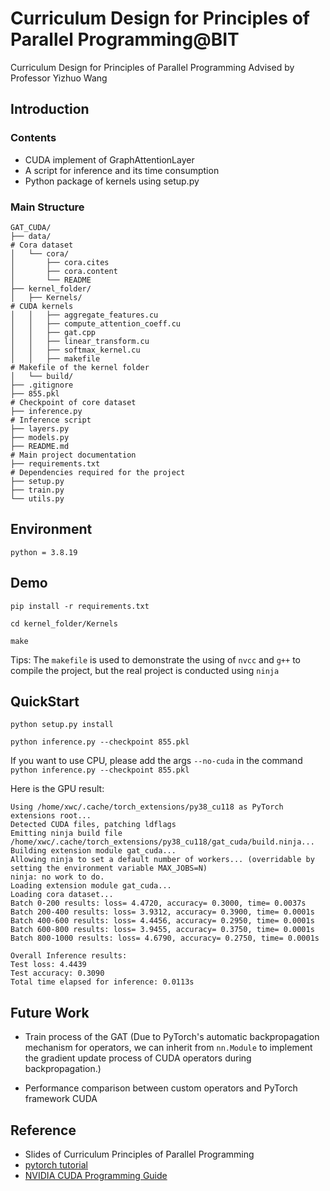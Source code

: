 # Curriculum Design for Principles of Parallel Programming@BIT

Curriculum Design for Principles of Parallel Programming Advised by Professor Yizhuo Wang



## Introduction

### Contents

- CUDA implement of GraphAttentionLayer
- A script for inference and its time consumption
- Python package of kernels using setup.py

### Main Structure

```
GAT_CUDA/
├── data/                                                                                  # Cora dataset
│   └── cora/
│       ├── cora.cites
│       ├── cora.content
│       └── README
├── kernel_folder/					
│   ├── Kernels/                                                                           # CUDA kernels
│   │   ├── aggregate_features.cu
│   │   ├── compute_attention_coeff.cu
│   │   ├── gat.cpp
│   │   ├── linear_transform.cu
│   │   ├── softmax_kernel.cu
│   │   ├── makefile                                                                       # Makefile of the kernel folder
│   └── build/
├── .gitignore
├── 855.pkl                                                                                # Checkpoint of core dataset
├── inference.py                                                                           # Inference script
├── layers.py
├── models.py
├── README.md                                                                              # Main project documentation
├── requirements.txt                                                                       # Dependencies required for the project
├── setup.py
├── train.py
└── utils.py
```



## Environment

```
python = 3.8.19
```



## Demo

```
pip install -r requirements.txt

cd kernel_folder/Kernels

make
```

Tips: The `makefile` is used to demonstrate the using of `nvcc` and `g++` to compile the project, but the real project is conducted using `ninja`



## QuickStart

```
python setup.py install

python inference.py --checkpoint 855.pkl
```

If you want to use CPU, please add the args `--no-cuda` in the command `python inference.py --checkpoint 855.pkl`

Here is the GPU result: 

```
Using /home/xwc/.cache/torch_extensions/py38_cu118 as PyTorch extensions root...
Detected CUDA files, patching ldflags
Emitting ninja build file /home/xwc/.cache/torch_extensions/py38_cu118/gat_cuda/build.ninja...
Building extension module gat_cuda...
Allowing ninja to set a default number of workers... (overridable by setting the environment variable MAX_JOBS=N)
ninja: no work to do.
Loading extension module gat_cuda...
Loading cora dataset...
Batch 0-200 results: loss= 4.4720, accuracy= 0.3000, time= 0.0037s
Batch 200-400 results: loss= 3.9312, accuracy= 0.3900, time= 0.0001s
Batch 400-600 results: loss= 4.4456, accuracy= 0.2950, time= 0.0001s
Batch 600-800 results: loss= 3.9455, accuracy= 0.3750, time= 0.0001s
Batch 800-1000 results: loss= 4.6790, accuracy= 0.2750, time= 0.0001s

Overall Inference results:
Test loss: 4.4439
Test accuracy: 0.3090
Total time elapsed for inference: 0.0113s
```



## Future Work

- Train process of the GAT (Due to PyTorch's automatic backpropagation mechanism for operators, we can inherit from `nn.Module` to implement the gradient update process of CUDA operators during backpropagation.)

- Performance comparison between custom operators and PyTorch framework CUDA



## Reference

- Slides of Curriculum Principles of Parallel Programming
- [pytorch tutorial](https://pytorch-cn.readthedocs.io/zh/latest/)
- [NVIDIA CUDA Programming Guide](https://www.nvidia.cn/docs/IO/51635/NVIDIA_CUDA_Programming_Guide_1.1_chs.pdf)